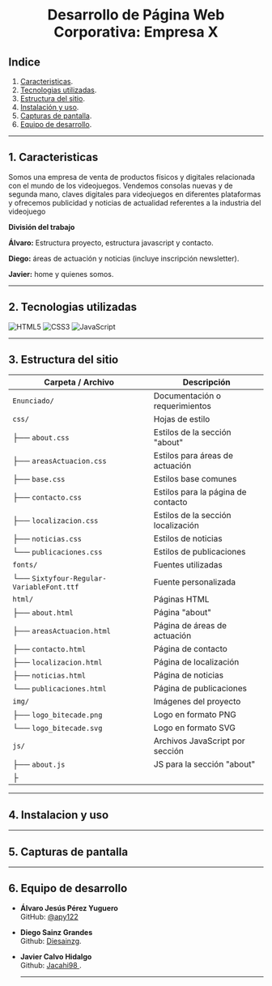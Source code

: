 # <p align="center"> Desarrollo de Página Web Corporativa: Empresa X</p>

## Indice
1. [Caracteristicas](#caracteristicas).
2. [Tecnologias utilizadas](#tecnologias-utilizadas).
3. [Estructura del sitio](#estructura-del-sitio).
4. [Instalación y uso](#instalacion-y-uso).
5. [Capturas de pantalla](#capturas-de-pantalla).
6. [Equipo de desarrollo](#equipo-de-desarrollo).

---
## 1. Caracteristicas

Somos una empresa de venta de productos físicos y digitales relacionada con el mundo de los videojuegos. Vendemos consolas nuevas y de segunda mano, claves digitales para videojuegos en diferentes plataformas y ofrecemos publicidad y noticias de actualidad referentes a la industria del videojuego

**División del trabajo**

**Álvaro:** Estructura proyecto, estructura javascript y contacto.

**Diego:** áreas de actuación y noticias (incluye inscripción  newsletter).

**Javier:** home y quienes somos. 
 

---
## 2. Tecnologias utilizadas

![HTML5](https://img.shields.io/badge/HTML5-E34F26?logo=html5&logoColor=white)
![CSS3](https://img.shields.io/badge/CSS3-1572B6?logo=css3&logoColor=white)
![JavaScript](https://img.shields.io/badge/JavaScript-F7DF1E?logo=javascript&logoColor=black)

---
## 3. Estructura del sitio

| Carpeta / Archivo                         | Descripción                          |
|-------------------------------------------|--------------------------------------|
| `Enunciado/`                               | Documentación o requerimientos       |
| `css/`                                     | Hojas de estilo                      |
| ├── `about.css`                            | Estilos de la sección "about"        |
| ├── `areasActuacion.css`                  | Estilos para áreas de actuación      |
| ├── `base.css`                             | Estilos base comunes                 |
| ├── `contacto.css`                         | Estilos para la página de contacto   |
| ├── `localizacion.css`                    | Estilos de la sección localización   |
| ├── `noticias.css`                         | Estilos de noticias                  |
| └── `publicaciones.css`                   | Estilos de publicaciones             |
| `fonts/`                                   | Fuentes utilizadas                   |
| └── `Sixtyfour-Regular-VariableFont.ttf`   | Fuente personalizada                 |
| `html/`                                    | Páginas HTML                         |
| ├── `about.html`                           | Página "about"                       |
| ├── `areasActuacion.html`                 | Página de áreas de actuación         |
| ├── `contacto.html`                        | Página de contacto                   |
| ├── `localizacion.html`                   | Página de localización               |
| ├── `noticias.html`                        | Página de noticias                   |
| └── `publicaciones.html`                  | Página de publicaciones              |
| `img/`                                     | Imágenes del proyecto                |
| ├── `logo_bitecade.png`                   | Logo en formato PNG                  |
| └── `logo_bitecade.svg`                   | Logo en formato SVG                  |
| `js/`                                      | Archivos JavaScript por sección      |
| ├── `about.js`                             | JS para la sección "about"           |
| ├

---
## 4. Instalacion y uso

---
## 5. Capturas de pantalla

---
## 6. Equipo de desarrollo

- **Álvaro Jesús Pérez Yuguero**  
  GitHub: [@apy122](https://github.com/apy122)
- **Diego Sainz Grandes**  
  Github: [Diesainzg](https://github.com/Diesainzg).
- **Javier Calvo Hidalgo**  
  Github: [Jacahi98 ](https://github.com/Jacahi98).  

  ---
